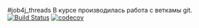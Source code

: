 #job4j_threads
В курсе производилась работа с веткамы git.
[![Build Status](https://app.travis-ci.com/ignatown/job4j_threads.svg?branch=main)](https://app.travis-ci.com/ignatown/job4j_threads)
[![codecov](https://codecov.io/gh/ignatown/job4j_threads/branch/master/graph/badge.svg?token=PIPC49988B)](https://codecov.io/gh/ignatown/job4j_threads)